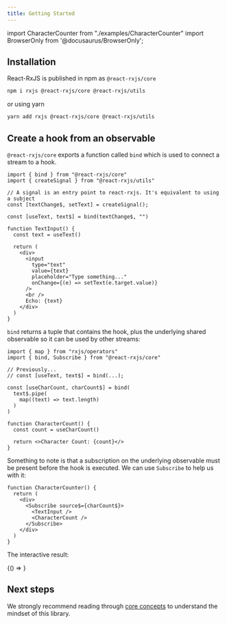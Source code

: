 ```yaml
---
title: Getting Started
---
```


import CharacterCounter from "./examples/CharacterCounter"
import BrowserOnly from '@docusaurus/BrowserOnly';

## Installation

React-RxJS is published in npm as `@react-rxjs/core`

```sh
npm i rxjs @react-rxjs/core @react-rxjs/utils
```

or using yarn

```sh
yarn add rxjs @react-rxjs/core @react-rxjs/utils
```

## Create a hook from an observable

`@react-rxjs/core` exports a function called `bind` which is used to connect a stream to a hook.

```tsx
import { bind } from "@react-rxjs/core"
import { createSignal } from "@react-rxjs/utils"

// A signal is an entry point to react-rxjs. It's equivalent to using a subject
const [textChange$, setText] = createSignal();

const [useText, text$] = bind(textChange$, "")

function TextInput() {
  const text = useText()

  return (
    <div>
      <input
        type="text"
        value={text}
        placeholder="Type something..."
        onChange={(e) => setText(e.target.value)}
      />
      <br />
      Echo: {text}
    </div>
  )
}
```

`bind` returns a tuple that contains the hook, plus the underlying shared observable so it can be used by other streams:

```tsx
import { map } from "rxjs/operators"
import { bind, Subscribe } from "@react-rxjs/core"

// Previously...
// const [useText, text$] = bind(...);

const [useCharCount, charCount$] = bind(
  text$.pipe(
    map((text) => text.length)
  )
)

function CharacterCount() {
  const count = useCharCount()

  return <>Character Count: {count}</>
}
```

Something to note is that a subscription on the underlying observable must be present before the hook is executed. We can use `Subscribe` to help us with it:

```tsx
function CharacterCounter() {
  return (
    <div>
      <Subscribe source$={charCount$}>
        <TextInput />
        <CharacterCount />
      </Subscribe>
    </div>
  )
}
```

The interactive result:

<BrowserOnly>
  {() => <CharacterCounter />}
</BrowserOnly>

## Next steps

We strongly recommend reading through [core concepts](core-concepts.md) to
understand the mindset of this library.
